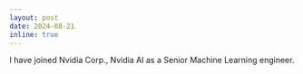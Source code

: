 ```yaml
---
layout: post
date: 2024-08-21
inline: true
---
```


I have joined Nvidia Corp., Nvidia AI as a Senior Machine Learning engineer.